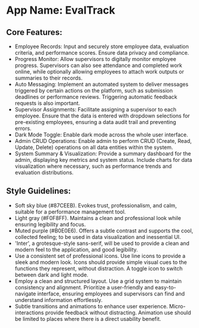 # **App Name**: EvalTrack

## Core Features:

- Employee Records: Input and securely store employee data, evaluation criteria, and performance scores. Ensure data privacy and compliance.
- Progress Monitor: Allow supervisors to digitally monitor employee progress. Supervisors can also see attendance and completed work online, while optionally allowing employees to attach work outputs or summaries to their records.
- Auto Messaging: Implement an automated system to deliver messages triggered by certain actions on the platform, such as submission deadlines or performance reviews. Triggering automatic feedback requests is also important.
- Supervisor Assignments: Facilitate assigning a supervisor to each employee. Ensure that the data is entered with dropdown selections for pre-existing employees, ensuring a data audit trail and preventing errors.
- Dark Mode Toggle: Enable dark mode across the whole user interface.
- Admin CRUD Operations: Enable admin to perform CRUD (Create, Read, Update, Delete) operations on all data entities within the system.
- System Summary & Visualization: Provide a summary dashboard for the admin, displaying key metrics and system status. Include charts for data visualization where necessary, such as performance trends and evaluation distributions.

## Style Guidelines:

- Soft sky blue (#87CEEB). Evokes trust, professionalism, and calm, suitable for a performance management tool.
- Light gray (#F0F8FF). Maintains a clean and professional look while ensuring legibility and focus.
- Muted purple (#B0E0E6). Offers a subtle contrast and supports the cool, collected feeling; to be used in data visualization and inessential UI.
- 'Inter', a grotesque-style sans-serif, will be used to provide a clean and modern feel to the application, and good legibility.
- Use a consistent set of professional icons. Use line icons to provide a sleek and modern look. Icons should provide simple visual cues to the functions they represent, without distraction. A toggle icon to switch between dark and light mode.
- Employ a clean and structured layout. Use a grid system to maintain consistency and alignment. Prioritize a user-friendly and easy-to-navigate interface, ensuring employees and supervisors can find and understand information effortlessly.
- Subtle transitions and animations to enhance user experience. Micro-interactions provide feedback without distracting. Animation use should be limited to places where there is a direct usability benefit.